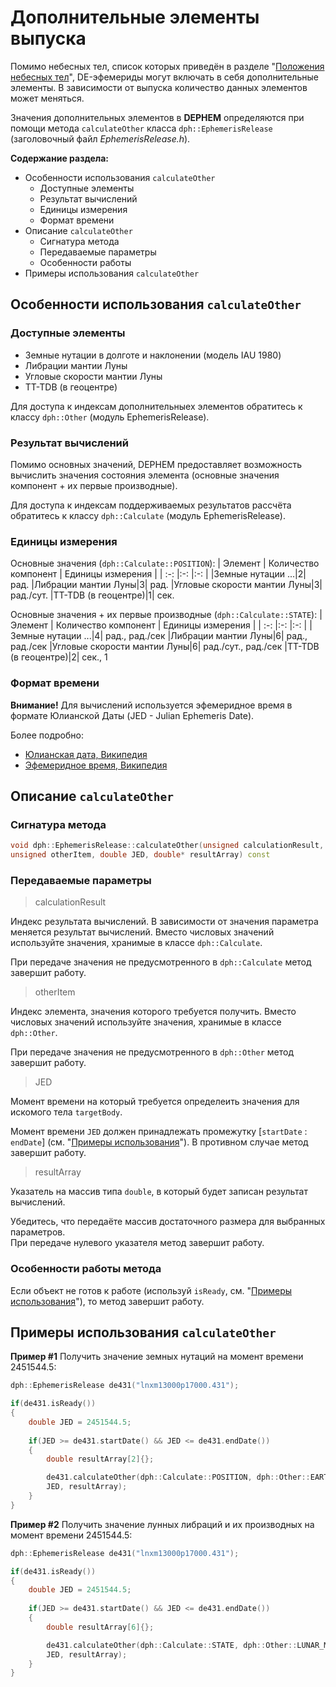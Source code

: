 # Дополнительные элементы выпуска
Помимо небесных тел, список которых приведён в разделе "[Положения небесных тел](celestial-bodies-calculations.md)", DE-эфемериды могут включать в себя дополнительные элементы. В зависимости от выпуска количество данных элементов может меняться.

Значения дополнительных элементов в **DEPHEM** определяются при помощи метода `calculateOther` класса `dph::EphemerisRelease` (заголовочный файл *EphemerisRelease.h*).

**Содержание раздела:**
* Особенности использования `calculateOther`
    * Доступные элементы
    * Результат вычислений
    * Единицы измерения
    * Формат времени
* Описание `calculateOther`
    * Сигнатура метода
    * Передаваемые параметры
    * Особенности работы
* Примеры использования `calculateOther`

## Особенности использования `calculateOther`

### Доступные элементы
* Земные нутации в долготе и наклонении (модель IAU 1980)
* Либрации мантии Луны
* Угловые скорости мантии Луны
* TT-TDB (в геоцентре)

Для доступа к индексам дополнительныех элементов обратитесь к классу `dph::Other` (модуль EphemerisRelease).

### Результат вычислений
Помимо основных значений, DEPHEM предоставляет возможность вычислить значения состояния элемента (основные значения компонент + их первые производные).

Для доступа к индексам поддерживаемых результатов рассчёта обратитесь к классу `dph::Calculate` (модуль EphemerisRelease).

### Единицы измерения
Основные значения (`dph::Calculate::POSITION`):
| Элемент | Количество компонент | Единицы измерения |
| :-: |:-: |:-: | 
|Земные нутации ...|2| рад.
|Либрации мантии Луны|3| рад.
|Угловые скорости мантии Луны|3| рад./сут.
|TT-TDB (в геоцентре)|1| сек.

Основные значения + их первые производные (`dph::Calculate::STATE`):
| Элемент | Количество компонент | Единицы измерения |
| :-: |:-: |:-: | 
|Земные нутации ...|4| рад., рад./сек
|Либрации мантии Луны|6| рад., рад./сек
|Угловые скорости мантии Луны|6| рад./сут., рад./сек
|TT-TDB (в геоцентре)|2| сек., 1

### Формат времени
**Внимание!** Для вычислений используется эфемеридное время в формате Юлианской Даты (JED - Julian Ephemeris Date).

Более подробно:
* [Юлианская дата, Википедия](https://ru.wikipedia.org/wiki/Юлианская_дата)
* [Эфемеридное время, Википедия](https://ru.wikipedia.org/wiki/Эфемеридное_время)

## Описание `calculateOther`

### Сигнатура метода
````c++
void dph::EphemerisRelease::calculateOther(unsigned calculationResult, 
unsigned otherItem, double JED, double* resultArray) const
````

### Передаваемые параметры

>calculationResult

Индекс результата вычислений. В зависимости от значения параметра меняется результат вычислений. Вместо числовых значений используйте значения, хранимые в классе `dph::Calculate`.

При передаче значения не предусмотренного в `dph::Calculate` метод завершит работу.

>otherItem

Индекс элемента, значения которого требуется получить. Вместо числовых значений используйте значения, хранимые в классе `dph::Other`.

При передаче значения не предусмотренного в `dph::Other` метод завершит работу.

>JED

Момент времени на который требуется определеить значения для искомого тела `targetBody`.

Момент времени `JED` должен принадлежать промежутку [`startDate` : `endDate`] (см. "[Примеры использования](usage-examples.md)"). В противном случае метод завершит работу.

>resultArray

Указатель на массив типа `double`, в который будет записан результат вычислений.

Убедитесь, что передаёте массив достаточного размера для выбранных параметров.  
При передаче нулевого указателя метод завершит работу.

### Особенности работы метода
Если объект не готов к работе (используй `isReady`, см. "[Примеры использования](usage-examples.md)"), то метод завершит работу.

## Примеры использования `calculateOther`

**Пример #1**
Получить значение земных нутаций на момент времени 2451544.5:
````c++
dph::EphemerisRelease de431("lnxm13000p17000.431");

if(de431.isReady())
{
    double JED = 2451544.5;
    
    if(JED >= de431.startDate() && JED <= de431.endDate())
    {
        double resultArray[2]{};

        de431.calculateOther(dph::Calculate::POSITION, dph::Other::EARTH_NUTATIONS,
        JED, resultArray);
    }
}
````

**Пример #2**
Получить значение лунных либраций и их производных на момент времени 2451544.5:
````c++
dph::EphemerisRelease de431("lnxm13000p17000.431");

if(de431.isReady())
{
    double JED = 2451544.5;
    
    if(JED >= de431.startDate() && JED <= de431.endDate())
    {
        double resultArray[6]{};

        de431.calculateOther(dph::Calculate::STATE, dph::Other::LUNAR_MANTLE_LIBRATION,
        JED, resultArray);
    }
}
````